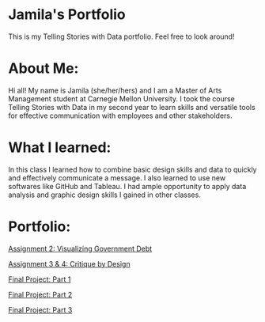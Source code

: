 # Jamila's Portfolio
This is my Telling Stories with Data portfolio. Feel free to look around!

# About Me:
Hi all! My name is Jamila (she/her/hers) and I am a Master of Arts Management student at Carnegie Mellon University. I took the course Telling Stories with Data in my second year to learn skills and versatile tools for effective communication with employees and other stakeholders.   

# What I learned:
In this class I learned how to combine basic design skills and data to quickly and effectively communicate a message. I also learned to use new softwares like GitHub and Tableau. I had ample opportunity to apply data analysis and graphic design skills I gained in other classes. 

# Portfolio:
[Assignment 2: Visualizing Government Debt](dataviz2.md)

[Assignment 3 & 4: Critique by Design](dataviz3&4.md)

[Final Project: Part 1](finalpart1.md)

[Final Project: Part 2](finalpart2.md)

[Final Project: Part 3](finalpart3.md)
